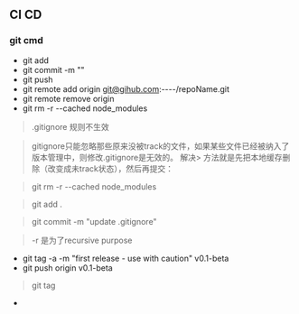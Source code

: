 ## CI CD 
### git cmd
- git add
- git commit -m ""
- git push
- git remote add origin git@gihub.com:----/repoName.git
- git remote remove origin
- git rm -r --cached node_modules
> .gitignore 规则不生效

> gitignore只能忽略那些原来没被track的文件，如果某些文件已经被纳入了版本管理中，则修改.gitignore是无效的。 解决> 方法就是先把本地缓存删除（改变成未track状态），然后再提交：

> git rm -r --cached node_modules

> git add .

> git commit -m "update .gitignore"

> -r 是为了recursive purpose

- git tag -a -m "first release - use with caution" v0.1-beta
- git push origin v0.1-beta
> git tag    
- 